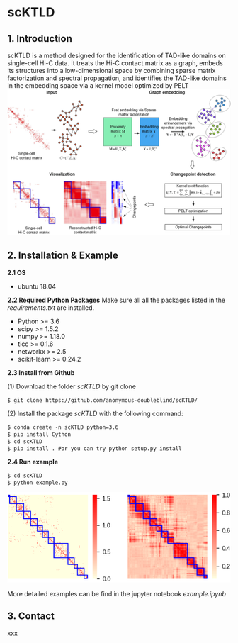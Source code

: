# scKTLD

## 1. Introduction
scKTLD is a method designed for the identification of TAD-like domains on single-cell Hi-C data. It treats the Hi-C contact matrix as a graph, embeds its structures into a low-dimensional space by combining sparse matrix factorization and spectral propagation, and identifies the TAD-like domains in the embedding space via a kernel model optimized by PELT
![image](https://github.com/anonymous-doubleblind/scKTLD/blob/main/data/exp-sc/overview.PNG)

## 2. Installation & Example

**2.1 OS**
- ubuntu 18.04

**2.2 Required Python Packages**
Make sure all all the packages listed in the *requirements.txt* are installed.

- Python >= 3.6
- scipy >= 1.5.2
- numpy >= 1.18.0
- ticc >= 0.1.6
- networkx >= 2.5
- scikit-learn >= 0.24.2

**2.3 Install from Github**

(1) Download the folder *scKTLD* by git clone
```
$ git clone https://github.com/anonymous-doubleblind/scKTLD/
```
(2) Install the package *scKTLD* with the following command:
```
$ conda create -n scKTLD python=3.6
$ pip install Cython
$ cd scKTLD
$ pip install . #or you can try python setup.py install 
```

**2.4 Run example**
```
$ cd scKTLD
$ python example.py
```
![image](https://github.com/anonymous-doubleblind/scKTLD/blob/main/data/exp-sc/Result.png)

More detailed examples can be find in the jupyter notebook *example.ipynb*

## 3. Contact
xxx
